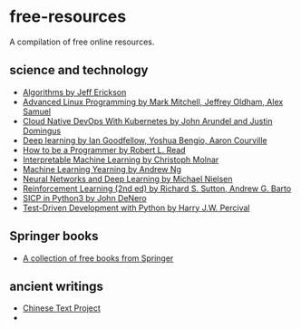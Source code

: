 # free-resources
A compilation of free online resources.

## science and technology
- [Algorithms by Jeff Erickson](https://github.com/jeffgerickson/algorithms)
- [Advanced Linux Programming by Mark Mitchell, Jeffrey Oldham, Alex Samuel](http://www.makelinux.net/alp/)
- [Cloud Native DevOps With Kubernetes by John Arundel and
Justin Domingus](https://www.nginx.com/resources/library/cloud-native-devops-with-kubernetes/)
- [Deep learning by Ian Goodfellow, Yoshua Bengio, Aaron Courville](https://www.deeplearningbook.org/)
- [How to be a Programmer by Robert L. Read](https://braydie.gitbooks.io/how-to-be-a-programmer/content/)
- [Interpretable Machine Learning by Christoph Molnar](https://christophm.github.io/interpretable-ml-book/intro.html)
- [Machine Learning Yearning by Andrew Ng](https://www.deeplearning.ai/machine-learning-yearning/)
- [Neural Networks and Deep Learning by Michael Nielsen](http://neuralnetworksanddeeplearning.com/index.html)
- [Reinforcement Learning (2nd ed) by Richard S. Sutton, Andrew G. Barto](https://web.stanford.edu/class/psych209/Readings/SuttonBartoIPRLBook2ndEd.pdf)
- [SICP in Python3 by John DeNero](https://composingprograms.com/)
- [Test-Driven Development with Python by Harry J.W. Percival](https://www.obeythetestinggoat.com/)

## Springer books
- [A collection of free books from Springer](https://hnarayanan.github.io/springer-books/)

## ancient writings
- [Chinese Text Project](https://ctext.org/)
- []()
